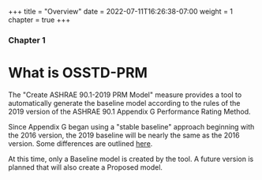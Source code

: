 +++
title = "Overview"
date = 2022-07-11T16:26:38-07:00
weight = 1
chapter = true
+++

### Chapter 1

# What is OSSTD-PRM

The "Create ASHRAE 90.1-2019 PRM Model" measure provides a tool to automatically generate the baseline model according to the rules of the 2019 version of the ASHRAE 90.1 Appendix G Performance Rating Method. 

Since Appendix G began using a "stable baseline" approach beginning with the 2016 version, the 2019 baseline will be nearly the same as the 2016 version. Some differences are outlined [here](/BEM-for-PRM/overview/limtations.md).

At this time, only a Baseline model is created by the tool. A future version is planned that will also create a Proposed model.